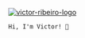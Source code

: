 [![victor-ribeiro-logo](https://github.com/ojvribeiro/ojvribeiro/assets/8026741/f7705b21-8daf-473b-83a2-e0a1457040d9)](https://ojvribeiro.me)

`Hi, I'm Victor! 👋`

